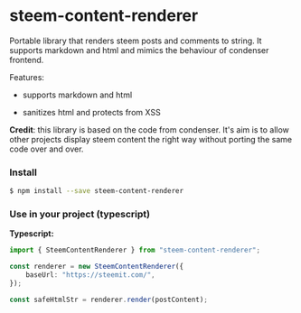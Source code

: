 # steem-content-renderer

Portable library that renders steem posts and comments to string. It supports markdown and html and mimics the behaviour of condenser frontend.

Features:

-   supports markdown and html

-   sanitizes html and protects from XSS

**Credit**: this library is based on the code from condenser. It's aim is to allow other projects display steem content the right way without porting the same code over and over.

### Install

```bash
$ npm install --save steem-content-renderer
```

### Use in your project (typescript)

**Typescript:**

```typescript
import { SteemContentRenderer } from "steem-content-renderer";

const renderer = new SteemContentRenderer({
    baseUrl: "https://steemit.com/",
});

const safeHtmlStr = renderer.render(postContent);
```

